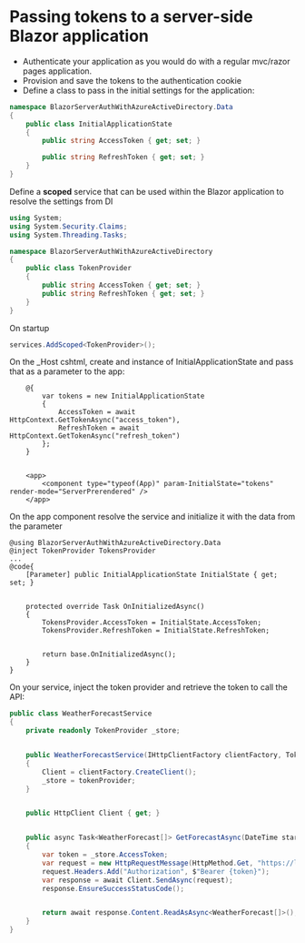 # Passing tokens to a server-side Blazor application

* Authenticate your application as you would do with a regular mvc/razor pages application. 
* Provision and save the tokens to the authentication cookie
* Define a class to pass in the initial settings for the application:
```csharp
namespace BlazorServerAuthWithAzureActiveDirectory.Data
{
    public class InitialApplicationState
    {
        public string AccessToken { get; set; }

        public string RefreshToken { get; set; }
    }
}
```

Define a **scoped** service that can be used within the Blazor application to resolve the settings from DI
```csharp
using System;
using System.Security.Claims;
using System.Threading.Tasks;

namespace BlazorServerAuthWithAzureActiveDirectory
{
    public class TokenProvider
    {
        public string AccessToken { get; set; }
        public string RefreshToken { get; set; }
    }
}
```
On startup
```csharp
services.AddScoped<TokenProvider>();
```

On the _Host cshtml, create and instance of InitialApplicationState and pass that as a parameter to the app:
```
    @{
        var tokens = new InitialApplicationState
        {
            AccessToken = await HttpContext.GetTokenAsync("access_token"),
            RefreshToken = await HttpContext.GetTokenAsync("refresh_token")
        };
    }


    <app>
        <component type="typeof(App)" param-InitialState="tokens" render-mode="ServerPrerendered" />
    </app>
```

On the app component resolve the service and initialize it with the data from the parameter
```razor
@using BlazorServerAuthWithAzureActiveDirectory.Data
@inject TokenProvider TokensProvider
...
@code{
    [Parameter] public InitialApplicationState InitialState { get; set; }


    protected override Task OnInitializedAsync()
    {
        TokensProvider.AccessToken = InitialState.AccessToken;
        TokensProvider.RefreshToken = InitialState.RefreshToken;


        return base.OnInitializedAsync();
    }
}
```

On your service, inject the token provider and retrieve the token to call the API:
```csharp
public class WeatherForecastService
{
    private readonly TokenProvider _store;


    public WeatherForecastService(IHttpClientFactory clientFactory, TokenProvider tokenProvider)
    {
        Client = clientFactory.CreateClient();
        _store = tokenProvider;
    }


    public HttpClient Client { get; }


    public async Task<WeatherForecast[]> GetForecastAsync(DateTime startDate)
    {
        var token = _store.AccessToken;
        var request = new HttpRequestMessage(HttpMethod.Get, "https://localhost:5003/WeatherForecast");
        request.Headers.Add("Authorization", $"Bearer {token}");
        var response = await Client.SendAsync(request);
        response.EnsureSuccessStatusCode();


        return await response.Content.ReadAsAsync<WeatherForecast[]>();
    }
}
```
